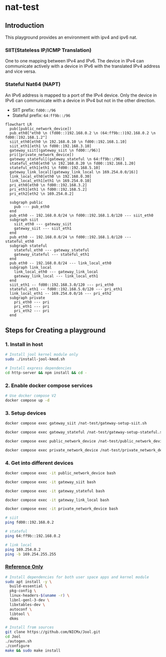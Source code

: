 # nat-test

## Introduction

This playground provides an environment with ipv4 and ipv6 nat.

### SIIT(Stateless IP/ICMP Translation)

One to one mapping between IPv4 and IPv6. The device in IPv4 can communicate
actively with a device in IPv6 with the translated IPv4 address and vice versa.

### Stateful Nat64 (NAPT)

An IPv6 address is mapped to a port of the IPv4 device. Only the device in IPv6
can communicate with a device in IPv4 but not in the other direction.

* SIIT prefix: `fd00::/96`
* Stateful prefix: `64:ff9b::/96`

```mermaid
flowchart LR
  pub([public_network_device])
  pub_eth0["eth0 \n (fd00::)192.168.0.2 \n (64:ff9b::)192.168.0.2 \n fd00::192.168.1.2"]
  siit_eth0[eth0 \n 192.168.0.10 \n fd00::192.168.1.10]
  siit_eth1[eth1 \n fd00::192.168.3.10]
  gateway_siit[(gateway_siit \n fd00::/96)]
  pri([private_network_device])
  gateway_stateful[(gateway_stateful \n 64:ff9b::/96)]
  stateful_eth0[eth0 \n 192.168.0.20 \n fd00::192.168.1.20]
  stateful_eth1[eth1 \n fd00::192.168.5.10]
  gateway_link_local[(gateway_link_local \n 169.254.0.0/16)]
  link_local_eth0[eth0 \n 192.168.0.30]
  link_local_eth1[eth1 \n 169.254.0.10]
  pri_eth0[eth0 \n fd00::192.168.3.2]
  pri_eth1[eth1 \n fd00::192.168.5.2]
  pri_eth2[eth2 \n 169.254.0.2]

  subgraph public
    pub --- pub_eth0
  end
  pub_eth0 -- 192.168.0.0/24 \n fd00::192.168.1.0/120 --- siit_eth0
  subgraph siit
    siit_eth0 --- gateway_siit
    gateway_siit --- siit_eth1
  end
  pub_eth0 -- 192.168.0.0/24 \n fd00::192.168.1.0/120 --- stateful_eth0
  subgraph stateful
    stateful_eth0 --- gateway_stateful
    gateway_stateful --- stateful_eth1
  end
  pub_eth0 -- 192.168.0.0/24 --- link_local_eth0
  subgraph link_local
    link_local_eth0 --- gateway_link_local
    gateway_link_local --- link_local_eth1
  end
  siit_eth1 -- fd00::192.168.3.0/120 --- pri_eth0
  stateful_eth1 -- fd00::192.168.5.0/120 --- pri_eth1
  link_local_eth1 -- 169.254.0.0/16 --- pri_eth2
  subgraph private
    pri_eth0 --- pri
    pri_eth1 --- pri
    pri_eth2 --- pri
  end
```

## Steps for Creating a playground

### 1. Install in host

```bash
# Install jool kernel module only
sudo ./install-jool-kmod.sh

# Install express dependencies
cd http-server && npm install && cd -
```

### 2. Enable docker compose services

```bash
# Use docker compose V2
docker compose up -d
```

### 3. Setup devices
```bash
docker compose exec gateway_siit /nat-test/gateway-setup-siit.sh

docker compose exec gateway_stateful /nat-test/gateway-setup-stateful.sh

docker compose exec public_network_device /nat-test/public_network_device_route.sh

docker compose exec private_network_device /nat-test/private_network_device_route.sh
```

### 4. Get into different devices
```bash
docker compose exec -it public_network_device bash

docker compose exec -it gateway_siit bash

docker compose exec -it gateway_stateful bash

docker compose exec -it gateway_link_local bash

docker compose exec -it private_network_device bash

# siit
ping fd00::192.168.0.2

# stateful
ping 64:ff9b::192.168.0.2

# link local
ping 169.254.0.2
ping -b 169.254.255.255
```


### [Reference Only](https://www.jool.mx/en/documentation.html)
```bash
# Install dependencies for both user space apps and kernel module
sudo apt install -y \
  build-essential \
  pkg-config \
  linux-headers-$(uname -r) \
  libnl-genl-3-dev \
  libxtables-dev \
  autoconf \
  libtool \
  dkms

# Install from sources
git clone https://github.com/NICMx/Jool.git
cd Jool
./autogen.sh
./configure
make && sudo make install
```
